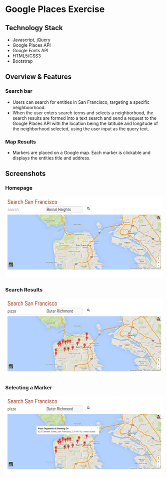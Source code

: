 # Google Places Exercise 

## Technology Stack
- Javascript, jQuery
- Google Places API
- Google Fonts API
- HTML5/CSS3
- Bootstrap

## Overview & Features

### Search bar
- Users can search for entities in San Francisco, targeting a specific neighboorhood.
- When the user enters search terms and selects a neighborhood, the search results are formed into a text search and send a request to the Google Places API with the location being the latitude and longitude of the neighborhood selected, using the user input as the query text. 

### Map Results
- Markers are placed on a Google map. Each marker is clickable and displays the entities title and address. 

## Screenshots

### Homepage
<img src="screenshots/home.png">

### Search Results
<img src="screenshots/results.png">

### Selecting a Marker
<img src="screenshots/marker.png">